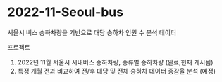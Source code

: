 # 2022-11-Seoul-bus

서울시 버스 승하차량을 기반으로 대당 승하차 인원 수 분석 데이터


프로젝트
1. 2022년 11월 서울시 시내버스 승하차량, 종류별 승하차량 (완료,현재 게시됨)
2. 특정 개월 전과 비교하여 전/후 대당 및 전체 승하차 데이터 증감율 분석 (예정)

